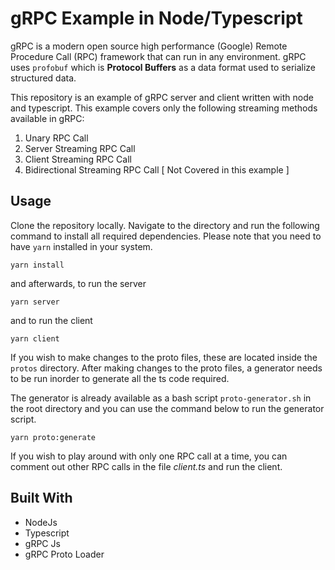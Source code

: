 # gRPC Example in Node/Typescript
gRPC is a modern open source high performance (Google) Remote Procedure Call (RPC) framework that can run in any environment. gRPC uses `profobuf` which is **Protocol Buffers** as a data format used to serialize structured data.

This repository is an example of gRPC server and client written with node and typescript. This example covers only the following streaming methods available in gRPC:
1. Unary RPC Call
2. Server Streaming RPC Call
3. Client Streaming RPC Call
4. Bidirectional Streaming RPC Call [ Not Covered in this example ]


## Usage

Clone the repository locally. Navigate to the directory and run the following command to install all required dependencies. Please note that you need to have `yarn` installed in your system.

```
yarn install
```

and afterwards, to run the server

```
yarn server
```

and to run the client

```
yarn client
```

If you wish to make changes to the proto files, these are located inside the `protos` directory. After making changes to the proto files, a generator needs to be run inorder to generate all the ts code required.

The generator is already available as a bash script `proto-generator.sh` in the root directory and you can use the command below to run the generator script.

```
yarn proto:generate
```

If you wish to play around with only one RPC call at a time, you can comment out other RPC calls in the file *client.ts* and run the client.

## Built With
  * NodeJs
  * Typescript
  * gRPC Js
  * gRPC Proto Loader





